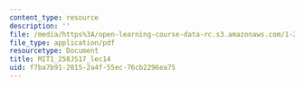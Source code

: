 ```yaml
---
content_type: resource
description: ''
file: /media/https%3A/open-learning-course-data-rc.s3.amazonaws.com/1-258j-public-transportation-systems-spring-2017/f7ba7b9120152a4f55ec76cb2296ea75_MIT1_258JS17_lec14.pdf
file_type: application/pdf
resourcetype: Document
title: MIT1_258JS17_lec14
uid: f7ba7b91-2015-2a4f-55ec-76cb2296ea75
---
```

